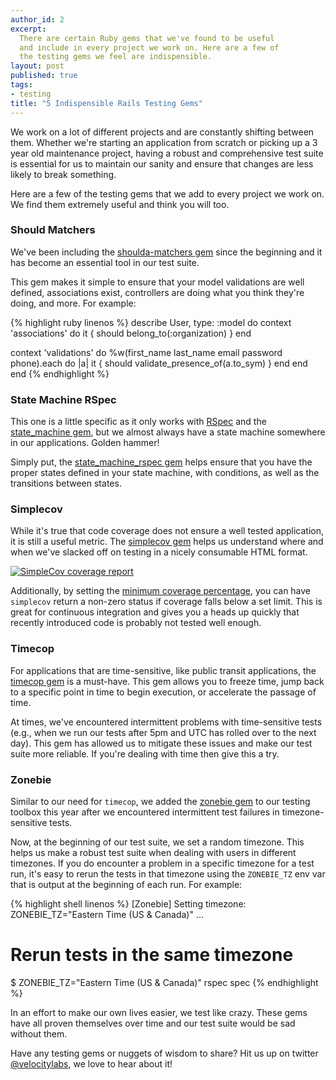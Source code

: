 ```yaml
---
author_id: 2
excerpt:
  There are certain Ruby gems that we've found to be useful
  and include in every project we work on. Here are a few of
  the testing gems we feel are indispensible.
layout: post
published: true
tags:
- testing
title: "5 Indispensible Rails Testing Gems"
---
```


We work on a lot of different projects and are constantly shifting
between them. Whether we're starting an application from scratch
or picking up a 3 year old maintenance project, having a robust
and comprehensive test suite is essential for us to maintain our sanity
and ensure that changes are less likely to break something.

Here are a few of the testing gems that we add to every project we
work on. We find them extremely useful and think you will too.

### Should Matchers

We've been including the
[shoulda-matchers gem](https://github.com/thoughtbot/shoulda-matchers)
since the beginning and it has become an essential tool in our test suite.

This gem makes it simple to ensure that your model validations are
well defined, associations exist, controllers are doing what you think
they're doing, and more. For example:

{% highlight ruby linenos %}
describe User, type: :model do
  context 'associations' do
    it { should belong_to(:organization) }
  end

  context 'validations' do
    %w(first_name last_name email password phone).each do |a|
      it { should validate_presence_of(a.to_sym) }
    end
  end
end
{% endhighlight %}

### State Machine RSpec

This one is a little specific as it only works with
[RSpec](http://rspec.info/)
and the
[state_machine gem](https://github.com/pluginaweek/state_machine),
but we almost always have a state machine somewhere in our
applications. Golden hammer!

Simply put, the
[state\_machine\_rspec gem](https://github.com/modocache/state_machine_rspec)
helps ensure that you have the proper states defined in your state machine,
with conditions, as well as the transitions between states.

### Simplecov

While it's true that code coverage does not ensure a well tested
application, it is still a useful metric. The
[simplecov gem](https://github.com/colszowka/simplecov)
helps us understand where and when we've slacked off on testing in
a nicely consumable HTML format.

<a href="http://colszowka.github.com/simplecov/devise_result-0.5.3.png">
  <img src="http://colszowka.github.com/simplecov/devise_result-0.5.3.png" alt="SimpleCov coverage report" class="img-responsive">
</a>

Additionally, by setting the
[minimum coverage percentage](https://github.com/colszowka/simplecov#minimum-coverage),
you can have `simplecov` return a non-zero status if coverage falls
below a set limit. This is great for continuous integration and gives
you a heads up quickly that recently introduced code is probably not
tested well enough.

### Timecop

For applications that are time-sensitive, like public transit
applications, the
[timecop gem](https://github.com/travisjeffery/timecop)
is a must-have. This gem allows you to freeze time, jump back
to a specific point in time to begin execution, or accelerate the
passage of time.

At times, we've encountered intermittent problems with time-sensitive
tests (e.g., when we run our tests after 5pm and UTC has rolled over
to the next day). This gem has allowed us to mitigate these issues and
make our test suite more reliable. If you're dealing with time then give
this a try.

### Zonebie

Similar to our need for `timecop`, we added the
[zonebie gem](https://github.com/alindeman/zonebie)
to our testing toolbox this year after we encountered intermittent
test failures in timezone-sensitive tests.

Now, at the beginning of our test suite, we set a random timezone. This
helps us make a robust test suite when dealing with users in different
timezones. If you do encounter a problem in a specific timezone for a
test run, it's easy to rerun the tests in that timezone using the `ZONEBIE_TZ`
env var that is output at the beginning of each run. For example:

{% highlight shell linenos %}
[Zonebie] Setting timezone: ZONEBIE_TZ="Eastern Time (US & Canada)"
...

# Rerun tests in the same timezone
$ ZONEBIE_TZ="Eastern Time (US & Canada)" rspec spec
{% endhighlight %}

In an effort to make our own lives easier, we test like crazy. These
gems have all proven themselves over time and our test suite would be
sad without them.

Have any testing gems or nuggets of wisdom to share? Hit us up on
twitter
[@velocitylabs](https://twitter.com/velocitylabs),
we love to hear about it!

